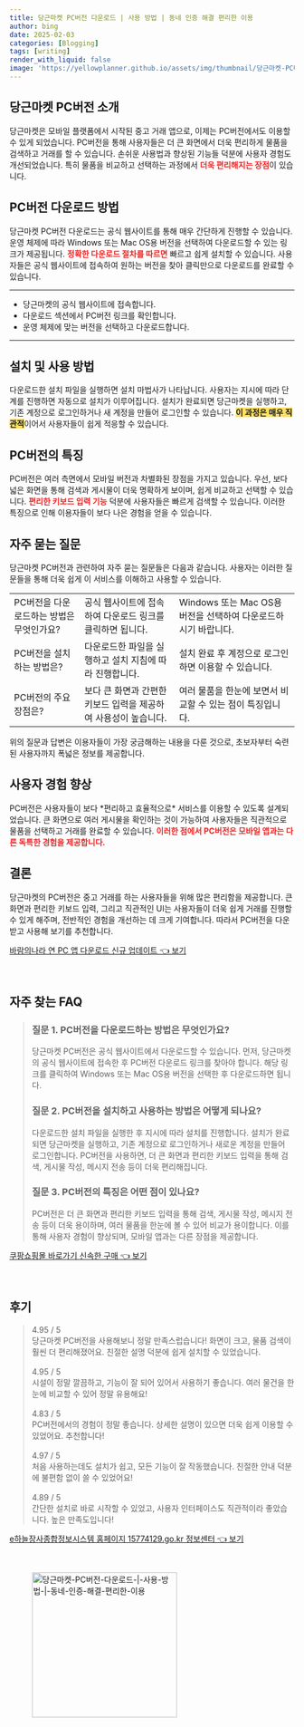 ```yaml
---
title: 당근마켓 PC버전 다운로드 | 사용 방법 | 동네 인증 해결 편리한 이용
author: bing
date: 2025-02-03
categories: [Blogging]
tags: [writing]
render_with_liquid: false
image: 'https://yellowplanner.github.io/assets/img/thumbnail/당근마켓-PC버전-다운로드-|-사용-방법-|-동네-인증-해결-편리한-이용.webp'
---
```



<h2 id='당근마켓_PC버전_소개'>당근마켓 PC버전 소개</h2>

<p>당근마켓은 모바일 플랫폼에서 시작된 중고 거래 앱으로, 이제는 PC버전에서도 이용할 수 있게 되었습니다. PC버전을 통해 사용자들은 더 큰 화면에서 더욱 편리하게 물품을 검색하고 거래를 할 수 있습니다. 손쉬운 사용법과 향상된 기능들 덕분에 사용자 경험도 개선되었습니다. 특히 물품을 비교하고 선택하는 과정에서 <b><span style="color: #ee2323;">더욱 편리해지는 장점</span></b>이 있습니다.</p>

<h2 id='PC버전_다운로드_방법'>PC버전 다운로드 방법</h2>

<p>당근마켓 PC버전 다운로드는 공식 웹사이트를 통해 매우 간단하게 진행할 수 있습니다. 운영 체제에 따라 Windows 또는 Mac OS용 버전을 선택하여 다운로드할 수 있는 링크가 제공됩니다. <b><span style="color: #ee2323;">정확한 다운로드 절차를 따르면</span></b> 빠르고 쉽게 설치할 수 있습니다. 사용자들은 공식 웹사이트에 접속하여 원하는 버전을 찾아 클릭만으로 다운로드를 완료할 수 있습니다.</p>

<hr />

<ul>
    <li>당근마켓의 공식 웹사이트에 접속합니다.</li>
    <li>다운로드 섹션에서 PC버전 링크를 확인합니다.</li>
    <li>운영 체제에 맞는 버전을 선택하고 다운로드합니다.</li>
</ul>

<hr />

<h2 id='설치_및_사용'>설치 및 사용 방법</h2>

<p>다운로드한 설치 파일을 실행하면 설치 마법사가 나타납니다. 사용자는 지시에 따라 단계를 진행하면 자동으로 설치가 이루어집니다. 설치가 완료되면 당근마켓을 실행하고, 기존 계정으로 로그인하거나 새 계정을 만들어 로그인할 수 있습니다. <b><span style="background-color: #ffe066;">이 과정은 매우 직관적</span></b>이어서 사용자들이 쉽게 적응할 수 있습니다.</p>

<h2 id='PC버전의_특징'>PC버전의 특징</h2>

<p>PC버전은 여러 측면에서 모바일 버전과 차별화된 장점을 가지고 있습니다. 우선, 보다 넓은 화면을 통해 검색과 게시물이 더욱 명확하게 보이며, 쉽게 비교하고 선택할 수 있습니다. <b><span style="color: #ee2323;">편리한 키보드 입력 기능</span></b> 덕분에 사용자들은 빠르게 검색할 수 있습니다. 이러한 특징으로 인해 이용자들이 보다 나은 경험을 얻을 수 있습니다.</p>

<h2 id='자주_묻는_질문'>자주 묻는 질문</h2>

<p>당근마켓 PC버전과 관련하여 자주 묻는 질문들은 다음과 같습니다. 사용자는 이러한 질문들을 통해 더욱 쉽게 이 서비스를 이해하고 사용할 수 있습니다.</p>

<table>
    <tr>
        <td>PC버전을 다운로드하는 방법은 무엇인가요?</td>
        <td>공식 웹사이트에 접속하여 다운로드 링크를 클릭하면 됩니다.</td>
        <td>Windows 또는 Mac OS용 버전을 선택하여 다운로드하시기 바랍니다.</td>
    </tr>
    <tr>
        <td>PC버전을 설치하는 방법은?</td>
        <td>다운로드한 파일을 실행하고 설치 지침에 따라 진행합니다.</td>
        <td>설치 완료 후 계정으로 로그인하면 이용할 수 있습니다.</td>
    </tr>
    <tr>
        <td>PC버전의 주요 장점은?</td>
        <td>보다 큰 화면과 간편한 키보드 입력을 제공하여 사용성이 높습니다.</td>
        <td>여러 물품을 한눈에 보면서 비교할 수 있는 점이 특징입니다.</td>
    </tr>
</table>

<p>위의 질문과 답변은 이용자들이 가장 궁금해하는 내용을 다룬 것으로, 초보자부터 숙련된 사용자까지 폭넓은 정보를 제공합니다.</p>

<h2 id='사용자_경험_향상'>사용자 경험 향상</h2>

<p>PC버전은 사용자들이 보다 *편리하고 효율적으로* 서비스를 이용할 수 있도록 설계되었습니다. 큰 화면으로 여러 게시물을 확인하는 것이 가능하여 사용자들은 직관적으로 물품을 선택하고 거래를 완료할 수 있습니다. <b><span style="color: #ee2323;">이러한 점에서 PC버전은 모바일 앱과는 다른 독특한 경험을 제공합니다.</span></b></p>

<h2 id='결론'>결론</h2>

<p>당근마켓의 PC버전은 중고 거래를 하는 사용자들을 위해 많은 편리함을 제공합니다. 큰 화면과 편리한 키보드 입력, 그리고 직관적인 UI는 사용자들이 더욱 쉽게 거래를 진행할 수 있게 해주며, 전반적인 경험을 개선하는 데 크게 기여합니다. 따라서 PC버전을 다운받고 사용해 보기를 추천합니다.</p>


<p><a class="click-button" title="바람의나라 연 PC 앱 다운로드 신규 업데이트" href="https://yellowplanner.github.io/posts/%EB%B0%94%EB%9E%8C%EC%9D%98%EB%82%98%EB%9D%BC-%EC%97%B0-PC-%EC%95%B1-%EB%8B%A4%EC%9A%B4%EB%A1%9C%EB%93%9C-%EC%8B%A0%EA%B7%9C-%EC%97%85%EB%8D%B0%EC%9D%B4%ED%8A%B8/" rel="dofollow">바람의나라 연 PC 앱 다운로드 신규 업데이트 👈 보기</a></p><br>
<h2 id='자주_찾는_FAQ'>자주 찾는 FAQ</h2>
<div itemscope="" itemtype="https://schema.org/FAQPage">
<blockquote>
<div itemscope="" itemprop="mainEntity" itemtype="https://schema.org/Question">
<h3 itemprop="name">질문 1. PC버전을 다운로드하는 방법은 무엇인가요?</h3>
<div itemscope="" itemprop="acceptedAnswer" itemtype="https://schema.org/Answer">
<span itemprop="text">
<p>당근마켓 PC버전은 공식 웹사이트에서 다운로드할 수 있습니다. 먼저, 당근마켓의 공식 웹사이트에 접속한 후 PC버전 다운로드 링크를 찾아야 합니다. 해당 링크를 클릭하여 Windows 또는 Mac OS용 버전을 선택한 후 다운로드하면 됩니다.</p>
</span>
</div>
</div>
<div itemscope="" itemprop="mainEntity" itemtype="https://schema.org/Question">
<h3 itemprop="name">질문 2. PC버전을 설치하고 사용하는 방법은 어떻게 되나요?</h3>
<div itemscope="" itemprop="acceptedAnswer" itemtype="https://schema.org/Answer">
<span itemprop="text">
<p>다운로드한 설치 파일을 실행한 후 지시에 따라 설치를 진행합니다. 설치가 완료되면 당근마켓을 실행하고, 기존 계정으로 로그인하거나 새로운 계정을 만들어 로그인합니다. PC버전을 사용하면, 더 큰 화면과 편리한 키보드 입력을 통해 검색, 게시물 작성, 메시지 전송 등이 더욱 편리해집니다.</p>
</span>
</div>
</div>
<div itemscope="" itemprop="mainEntity" itemtype="https://schema.org/Question">
<h3 itemprop="name">질문 3. PC버전의 특징은 어떤 점이 있나요?</h3>
<div itemscope="" itemprop="acceptedAnswer" itemtype="https://schema.org/Answer">
<span itemprop="text">
<p>PC버전은 더 큰 화면과 편리한 키보드 입력을 통해 검색, 게시물 작성, 메시지 전송 등이 더욱 용이하며, 여러 물품을 한눈에 볼 수 있어 비교가 용이합니다. 이를 통해 사용자 경험이 향상되며, 모바일 앱과는 다른 장점을 제공합니다.</p>
</span>
</div>
</div>
</blockquote>
</div>
<p><a class="click-button" title="쿠팡쇼핑몰 바로가기 신속한 구매" href="https://yellowplanner.github.io/posts/%EC%BF%A0%ED%8C%A1%EC%87%BC%ED%95%91%EB%AA%B0-%EB%B0%94%EB%A1%9C%EA%B0%80%EA%B8%B0-%EC%8B%A0%EC%86%8D%ED%95%9C-%EA%B5%AC%EB%A7%A4/" rel="dofollow">쿠팡쇼핑몰 바로가기 신속한 구매 👈 보기</a></p><br>
<h2 id='후기'>후기</h2>
<div itemscope itemtype="https://schema.org/Product">
  <blockquote>
  <div itemprop="review" itemscope itemtype="https://schema.org/Review">
      <div itemprop="reviewRating" itemscope itemtype="https://schema.org/Rating"> <span itemprop="ratingValue">4.95</span> / <span itemprop="bestRating">5</span> </div>
      <span itemprop="reviewBody">당근마켓 PC버전을 사용해보니 정말 만족스럽습니다! 화면이 크고, 물품 검색이 훨씬 더 편리해졌어요. 친절한 설명 덕분에 쉽게 설치할 수 있었습니다.</span>
  </div>
  <br>
  <div itemprop="review" itemscope itemtype="https://schema.org/Review">
      <div itemprop="reviewRating" itemscope itemtype="https://schema.org/Rating"> <span itemprop="ratingValue">4.95</span> / <span itemprop="bestRating">5</span> </div>
      <span itemprop="reviewBody">시설이 정말 깔끔하고, 기능이 잘 되어 있어서 사용하기 좋습니다. 여러 물건을 한눈에 비교할 수 있어 정말 유용해요!</span>
  </div>
  <br>
  <div itemprop="review" itemscope itemtype="https://schema.org/Review">
      <div itemprop="reviewRating" itemscope itemtype="https://schema.org/Rating"> <span itemprop="ratingValue">4.83</span> / <span itemprop="bestRating">5</span> </div>
      <span itemprop="reviewBody">PC버전에서의 경험이 정말 좋습니다. 상세한 설명이 있으면 더욱 쉽게 이용할 수 있었어요. 추천합니다!</span>
  </div>
  <br>
  <div itemprop="review" itemscope itemtype="https://schema.org/Review">
      <div itemprop="reviewRating" itemscope itemtype="https://schema.org/Rating"> <span itemprop="ratingValue">4.97</span> / <span itemprop="bestRating">5</span> </div>
      <span itemprop="reviewBody">처음 사용하는데도 설치가 쉽고, 모든 기능이 잘 작동했습니다. 친절한 안내 덕분에 불편함 없이 쓸 수 있었어요!</span>
  </div>
  <br>
  <div itemprop="review" itemscope itemtype="https://schema.org/Review">
      <div itemprop="reviewRating" itemscope itemtype="https://schema.org/Rating"> <span itemprop="ratingValue">4.89</span> / <span itemprop="bestRating">5</span> </div>
      <span itemprop="reviewBody">간단한 설치로 바로 시작할 수 있었고, 사용자 인터페이스도 직관적이라 좋았습니다. 높은 만족도입니다!</span>
  </div>
  </blockquote>
</div>
<p><a class="click-button" title="e하늘장사종합정보시스템 홈페이지 15774129.go.kr 정보센터" href="https://yellowplanner.github.io/posts/e%ED%95%98%EB%8A%98%EC%9E%A5%EC%82%AC%EC%A2%85%ED%95%A9%EC%A0%95%EB%B3%B4%EC%8B%9C%EC%8A%A4%ED%85%9C-%ED%99%88%ED%8E%98%EC%9D%B4%EC%A7%80-15774129.go.kr-%EC%A0%95%EB%B3%B4%EC%84%BC%ED%84%B0/" rel="dofollow">e하늘장사종합정보시스템 홈페이지 15774129.go.kr 정보센터 👈 보기</a></p><br>
<figure class="image"><img src="https://yellowplanner.github.io/assets/img/thumbnail/당근마켓-PC버전-다운로드-|-사용-방법-|-동네-인증-해결-편리한-이용.webp" alt="당근마켓-PC버전-다운로드-|-사용-방법-|-동네-인증-해결-편리한-이용" width="256" height="256"></figure>